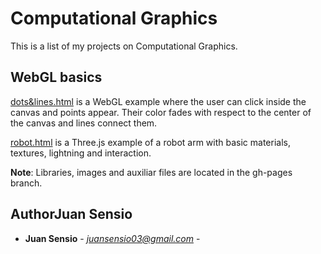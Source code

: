 # Computational Graphics
This is a list of my projects on Computational Graphics.

## WebGL basics

[dots&lines.html](https://juansensio.github.io/AIprojects/DI/CG/dots&lines.html) is a WebGL example where the user can click inside the canvas and
points appear. Their color fades with respect to the center of the canvas
and lines connect them. 

[robot.html](https://juansensio.github.io/AIprojects/DI/CG/robot.html) is a Three.js example of a robot arm with basic
materials, textures, lightning and interaction.

**Note**: Libraries, images and auxiliar files are located in the gh-pages branch.

## Author**Juan Sensio**

* **Juan Sensio** - *juansensio03@gmail.com* -

